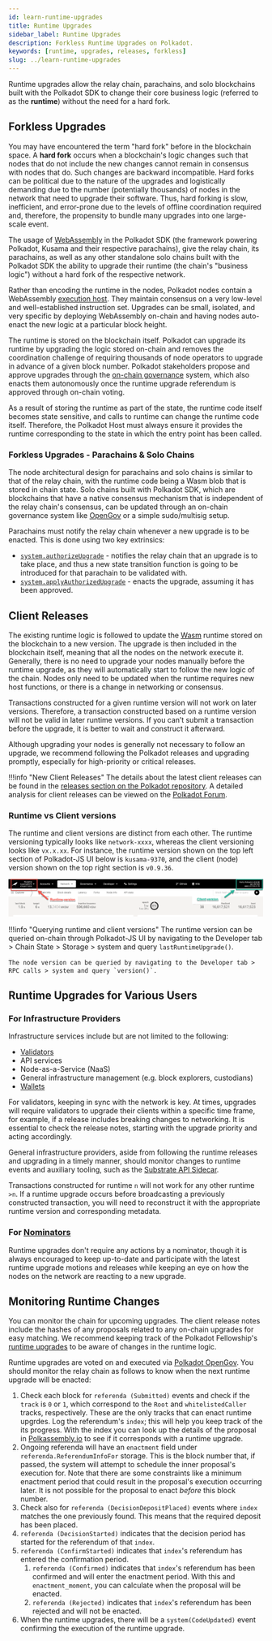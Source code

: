 ```yaml
---
id: learn-runtime-upgrades
title: Runtime Upgrades
sidebar_label: Runtime Upgrades
description: Forkless Runtime Upgrades on Polkadot.
keywords: [runtime, upgrades, releases, forkless]
slug: ../learn-runtime-upgrades
---
```


Runtime upgrades allow the relay chain, parachains, and solo blockchains built with the Polkadot SDK
to change their core business logic (referred to as the **runtime**) without the need for a hard
fork.

## Forkless Upgrades

You may have encountered the term "hard fork" before in the blockchain space. A **hard fork** occurs
when a blockchain's logic changes such that nodes that do not include the new changes cannot remain
in consensus with nodes that do. Such changes are backward incompatible. Hard forks can be political
due to the nature of the upgrades and logistically demanding due to the number (potentially
thousands) of nodes in the network that need to upgrade their software. Thus, hard forking is slow,
inefficient, and error-prone due to the levels of offline coordination required and, therefore, the
propensity to bundle many upgrades into one large-scale event.

The usage of [WebAssembly](./learn-wasm.md) in the Polkadot SDK (the framework powering Polkadot,
Kusama and their respective parachains), give the relay chain, its parachains, as well as any other
standalone solo chains built with the Polkadot SDK the ability to upgrade their runtime (the chain's
"business logic") without a hard fork of the respective network.

Rather than encoding the runtime in the nodes, Polkadot nodes contain a WebAssembly
[execution host](learn-polkadot-host.md). They maintain consensus on a very low-level and
well-established instruction set. Upgrades can be small, isolated, and very specific by deploying
WebAssembly on-chain and having nodes auto-enact the new logic at a particular block height.

The runtime is stored on the blockchain itself. Polkadot can upgrade its runtime by upgrading the
logic stored on-chain and removes the coordination challenge of requiring thousands of node
operators to upgrade in advance of a given block number. Polkadot stakeholders propose and approve
upgrades through the [on-chain governance](./learn-polkadot-opengov.md) system, which also enacts
them autonomously once the runtime upgrade referendum is approved through on-chain voting.

As a result of storing the runtime as part of the state, the runtime code itself becomes state
sensitive, and calls to runtime can change the runtime code itself. Therefore, the Polkadot Host
must always ensure it provides the runtime corresponding to the state in which the entry point has
been called.

### Forkless Upgrades - Parachains & Solo Chains

The node architectural design for parachains and solo chains is similar to that of the relay chain,
with the runtime code being a Wasm blob that is stored in chain state. Solo chains built with
Polkadot SDK, which are blockchains that have a native consensus mechanism that is independent of
the relay chain's consensus, can be updated through an on-chain governance system like
[OpenGov](./learn-polkadot-opengov.md) or a simple sudo/multisig setup.

Parachains must notify the relay chain whenever a new upgrade is to be enacted. This is done using
two key extrinsics:

- [`system.authorizeUpgrade`](https://paritytech.github.io/polkadot-sdk/master/frame_system/pallet/struct.Pallet.html#method.authorize_upgrade) -
  notifies the relay chain that an upgrade is to take place, and thus a new state transition
  function is going to be introduced for that parachain to be validated with.
- [`system.applyAuthorizedUpgrade`](https://paritytech.github.io/polkadot-sdk/master/frame_system/pallet/struct.Pallet.html#method.apply_authorized_upgrade) -
  enacts the upgrade, assuming it has been approved.

## Client Releases

The existing runtime logic is followed to update the [Wasm](./learn-wasm.md) runtime stored on the
blockchain to a new version. The upgrade is then included in the blockchain itself, meaning that all
the nodes on the network execute it. Generally, there is no need to upgrade your nodes manually
before the runtime upgrade, as they will automatically start to follow the new logic of the chain.
Nodes only need to be updated when the runtime requires new host functions, or there is a change in
networking or consensus.

Transactions constructed for a given runtime version will not work on later versions. Therefore, a
transaction constructed based on a runtime version will not be valid in later runtime versions. If
you can’t submit a transaction before the upgrade, it is better to wait and construct it afterward.

Although upgrading your nodes is generally not necessary to follow an upgrade, we recommend
following the Polkadot releases and upgrading promptly, especially for high-priority or critical
releases.

!!!info "New Client Releases"
    The details about the latest client releases can be found in the [releases section on the Polkadot repository](https://github.com/paritytech/polkadot-sdk/releases). A detailed analysis for client releases can be viewed on the [Polkadot Forum](https://forum.polkadot.network/tag/release-analysis).

### Runtime vs Client versions

The runtime and client versions are distinct from each other. The runtime versioning typically looks
like `network-xxxx`, whereas the client versioning looks like `vx.x.xx`. For instance, the runtime
version shown on the top left section of Polkadot-JS UI below is `kusama-9370`, and the client
(node) version shown on the top right section is `v0.9.36`.

![Runtime vs Client versioning](./../assets/runtime-node-version.png)

!!!info "Querying runtime and client versions"
    The runtime version can be queried on-chain through Polkadot-JS UI by navigating to the Developer tab > Chain State > Storage > system and query `lastRuntimeUpgrade()`.
    
    The node version can be queried by navigating to the Developer tab > RPC calls > system and query `version()`.

## Runtime Upgrades for Various Users

### For Infrastructure Providers

Infrastructure services include but are not limited to the following:

- [Validators](../maintain/maintain-guides-how-to-upgrade.md)
- API services
- Node-as-a-Service (NaaS)
- General infrastructure management (e.g. block explorers, custodians)
- [Wallets](../general/wallets-and-extensions.md)

For validators, keeping in sync with the network is key. At times, upgrades will require validators
to upgrade their clients within a specific time frame, for example, if a release includes breaking
changes to networking. It is essential to check the release notes, starting with the upgrade
priority and acting accordingly.

General infrastructure providers, aside from following the runtime releases and upgrading in a
timely manner, should monitor changes to runtime events and auxiliary tooling, such as the
[Substrate API Sidecar](https://github.com/paritytech/substrate-api-sidecar).

Transactions constructed for runtime `n` will not work for any other runtime `>n`. If a runtime
upgrade occurs before broadcasting a previously constructed transaction, you will need to
reconstruct it with the appropriate runtime version and corresponding metadata.

### For [Nominators](./learn-nominator.md)

Runtime upgrades don't require any actions by a nominator, though it is always encouraged to keep
up-to-date and participate with the latest runtime upgrade motions and releases while keeping an eye
on how the nodes on the network are reacting to a new upgrade.

## Monitoring Runtime Changes

You can monitor the chain for upcoming upgrades. The client release notes include the hashes of any
proposals related to any on-chain upgrades for easy matching. We recommend keeping track of the
Polkadot Fellowship's
[runtime upgrades](https://github.com/polkadot-fellows/runtimes/releases/latest) to be aware of
changes in the runtime logic.

Runtime upgrades are voted on and executed via [Polkadot OpenGov](./learn-polkadot-opengov.md). You
should monitor the relay chain as follows to know when the next runtime upgrade will be enacted:

1. Check each block for `referenda (Submitted)` events and check if the `track` is `0` or `1`, which
   correspond to the `Root` and `whitelistedCaller` tracks, respectively. These are the only tracks
   that can enact runtime upgrdes. Log the referendum's `index`; this will help you keep track of
   the its progress. With the index you can look up the details of the proposal in
   [Polkassembly.io](https://polkadot.polkassembly.io/whitelisted-caller?trackStatus=all&page=1) to
   see if it corresponds with a runtime upgrade.
2. Ongoing referenda will have an `enactment` field under `referenda.ReferendumInfoFor` storage.
   This is the block number that, if passed, the system will attempt to schedule the inner
   proposal's execution for. Note that there are some constraints like a minimum enactment period
   that could result in the proposal's execution occurring later. It is not possible for the
   proposal to enact _before_ this block number.
3. Check also for `referenda (DecisionDepositPlaced)` events where `index` matches the one
   previously found. This means that the required deposit has been placed.
4. `referenda (DecisionStarted)` indicates that the decision period has started for the referendum
   of that `index`.
5. `referenda (ConfirmStarted)` indicates that `index`'s referendum has entered the confirmation
   period.
   1. `referenda (Confirmed)` indicates that `index`'s referendum has been confirmed and will enter
      the enactment period. With this and `enactment_moment`, you can calculate when the proposal
      will be enacted.
   2. `referenda (Rejected)` indicates that `index`'s referendum has been rejected and will not be
      enacted.
6. When the runtime upgrades, there will be a `system(CodeUpdated)` event confirming the execution
   of the runtime upgrade.

